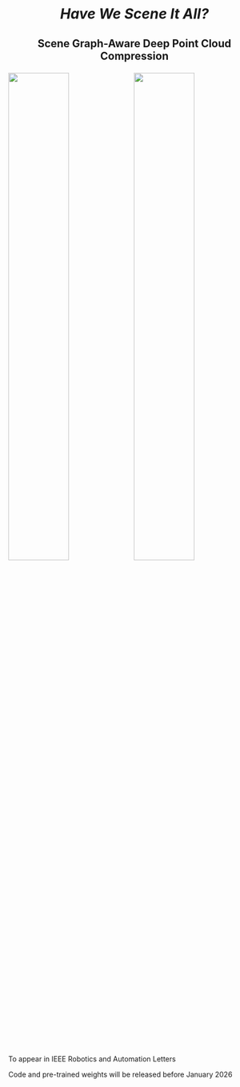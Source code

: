 # <p align=center> <em>Have We Scene It All?</em>  </p>

##  <p align=center> Scene Graph-Aware Deep Point Cloud Compression </p>

<img src="./figures/original.gif" width="49%" height="50%"/> <img src="./figures/decompressed.gif" width="49%" height="50%"/>


To appear in IEEE Robotics and Automation Letters

Code and pre-trained weights will be released before January 2026

